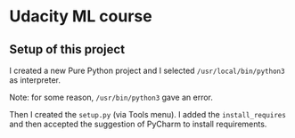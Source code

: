# Udacity ML course

## Setup of this project

I created a new Pure Python project
and I selected `/usr/local/bin/python3` as interpreter.

Note: for some reason, `/usr/bin/python3` gave an error.

Then I created the `setup.py` (via Tools menu).
I added the `install_requires` and then
accepted the suggestion of PyCharm to install requirements.

